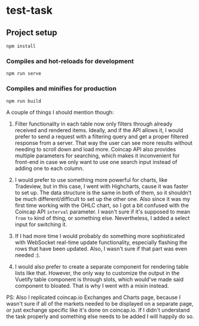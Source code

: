 # test-task

## Project setup
```
npm install
```

### Compiles and hot-reloads for development
```
npm run serve
```

### Compiles and minifies for production
```
npm run build
```

A couple of things I should mention though:

1. Filter functionality in each table now only filters through already received and rendered items. Ideally, and if the API allows it, I would prefer to send a request with a filtering query and get a proper filtered response from a server. That way the user can see more results without needing to scroll down and load more. Coincap API also provides multiple parameters for searching, which makes it inconvenient for front-end in case we only want to use one search input instead of adding one to each column.

2. I would prefer to use something more powerful for charts, like Tradeview, but in this case, I went with Highcharts, cause it was faster to set up. The data structure is the same in both of them, so it shouldn't be much different/difficult to set up the other one. Also since it was my first time working with the OHLC chart, so I got a bit confused with the Coincap API `interval` parameter. I wasn't sure if it's supposed to mean `from` `to` kind of thing, or something else. Nevertheless, I added a select input for switching it.

3. If I had more time I would probably do something more sophisticated with WebSocket real-time update functionality, especially flashing the rows that have been updated. Also, I wasn't sure if that part was even needed :).

4. I would also prefer to create a separate component for rendering table lists like that. However, the only way to customize the output in the Vuetify table component is through slots, which would've made said component to bloated. That is why I went with a mixin instead.

PS: Also I replicated coincap.io Exchanges and Charts page, because I wasn't sure if all of the markets needed to be displayed on a separate page, or just exchange specific like it's done on coincap.io. If I didn't understand the task properly and something else needs to be added I will happily do so.
